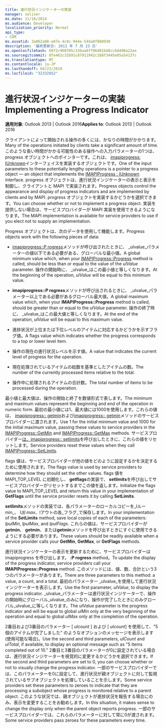 ```yaml
---
title: 進行状況インジケーターの実装
manager: soliver
ms.date: 11/16/2014
ms.audience: Developer
localization_priority: Normal
api_type:
- COM
ms.assetid: 3a062a88-e87e-4c0c-944e-544a8f080930
description: '最終更新日: 2011 年 7 月 23 日'
ms.openlocfilehash: 6972c960705c336aa6ff96d81b48ccbd490a22ee
ms.sourcegitcommit: 8fe462c32b91c87911942c188f3445e85a54137c
ms.translationtype: MT
ms.contentlocale: ja-JP
ms.lasthandoff: 04/23/2019
ms.locfileid: "32332852"
---
```

# <a name="implementing-a-progress-indicator"></a><span data-ttu-id="e6148-103">進行状況インジケーターの実装</span><span class="sxs-lookup"><span data-stu-id="e6148-103">Implementing a Progress Indicator</span></span>

  
  
<span data-ttu-id="e6148-104">**適用対象**: Outlook 2013 | Outlook 2016</span><span class="sxs-lookup"><span data-stu-id="e6148-104">**Applies to**: Outlook 2013 | Outlook 2016</span></span> 
  
<span data-ttu-id="e6148-105">クライアントによって開始される操作の多くには、かなりの時間がかかります。</span><span class="sxs-lookup"><span data-stu-id="e6148-105">Many of the operations initiated by clients take a significant amount of time.</span></span> <span data-ttu-id="e6148-106">このような長い時間がかかる可能性のある操作への入力パラメーターの1つは、progress オブジェクトへのポインターです。これは、 [imapiprogress: IUnknown](imapiprogressiunknown.md)インターフェイスを実装するオブジェクトです。</span><span class="sxs-lookup"><span data-stu-id="e6148-106">One of the input parameters to these potentially lengthy operations is a pointer to a progress object — an object that implements the [IMAPIProgress : IUnknown](imapiprogressiunknown.md) interface.</span></span> <span data-ttu-id="e6148-107">progress オブジェクトは、進行状況インジケーターの表示と表示を制御し、クライアントと MAPI で実装されます。</span><span class="sxs-lookup"><span data-stu-id="e6148-107">Progress objects control the appearance and display of progress indicators and are implemented by clients and by MAPI.</span></span> <span data-ttu-id="e6148-108">progress オブジェクトを実装するかどうかを選択できます。</span><span class="sxs-lookup"><span data-stu-id="e6148-108">You can choose whether or not to implement a progress object.</span></span> <span data-ttu-id="e6148-109">実装を提供しない場合は、サービスプロバイダーが MAPI 実装を使用できるようになります。</span><span class="sxs-lookup"><span data-stu-id="e6148-109">The MAPI implementation is available for service providers to use if you elect not to supply an implementation.</span></span> 
  
<span data-ttu-id="e6148-110">Progress オブジェクトは、次のデータを使用して機能します。</span><span class="sxs-lookup"><span data-stu-id="e6148-110">Progress objects work with the following pieces of data:</span></span>
  
- <span data-ttu-id="e6148-111">[imapiprogress::P rogress](imapiprogress-progress.md)メソッドが呼び出されたときに、 _ulvalue_パラメーターの値以下である必要がある、グローバルな最小値。</span><span class="sxs-lookup"><span data-stu-id="e6148-111">A global minimum value which, when your [IMAPIProgress::Progress](imapiprogress-progress.md) method is called, should be less than or equal to the value of the  _ulValue_ parameter.</span></span> <span data-ttu-id="e6148-112">操作の開始時に、 _ulvalue_はこの最小値と等しくなります。</span><span class="sxs-lookup"><span data-stu-id="e6148-112">At the beginning of the operation,  _ulValue_ will be equal to this minimum value.</span></span> 
    
- <span data-ttu-id="e6148-113">**imapiprogress::P rogress**メソッドが呼び出されるときに、 _ulvalue_パラメーター以上である必要があるグローバル最大値。</span><span class="sxs-lookup"><span data-stu-id="e6148-113">A global maximum value which, when your **IMAPIProgress::Progress** method is called, should be greater than or equal to the  _ulValue_ parameter.</span></span> <span data-ttu-id="e6148-114">操作の終了時に、 _ulvalue_はこの最大値と等しくなります。</span><span class="sxs-lookup"><span data-stu-id="e6148-114">At the end of the operation,  _ulValue_ will be equal to this maximum value.</span></span> 
    
- <span data-ttu-id="e6148-115">進捗状況が上位または下位レベルのアイテムに対応するかどうかを示すフラグ値。</span><span class="sxs-lookup"><span data-stu-id="e6148-115">A flags value which indicates whether the progress corresponds to a top or lower level item.</span></span>
    
- <span data-ttu-id="e6148-116">操作の現在の進行状況レベルを示す値。</span><span class="sxs-lookup"><span data-stu-id="e6148-116">A value that indicates the current level of progress for the operation.</span></span>
    
- <span data-ttu-id="e6148-117">現在処理されているアイテムの総数を基準としたアイテムの数。</span><span class="sxs-lookup"><span data-stu-id="e6148-117">The number of the currently processed items relative to the total.</span></span>
    
- <span data-ttu-id="e6148-118">操作中に処理されるアイテムの合計数。</span><span class="sxs-lookup"><span data-stu-id="e6148-118">The total number of items to be processed during the operation.</span></span>
    
<span data-ttu-id="e6148-119">最小値と最大値は、操作の開始と終了を数値形式で表します。</span><span class="sxs-lookup"><span data-stu-id="e6148-119">The minimum and maximum values represent the beginning and end of the operation in numeric form.</span></span> <span data-ttu-id="e6148-120">最初の最小値には1、最大値には1000を使用します。これらの値は、 [imapiprogress:: getmin](imapiprogress-getmin.md)および[imapiprogress:: getmin](imapiprogress-getmax.md)メソッドのサービスプロバイダーに渡されます。</span><span class="sxs-lookup"><span data-stu-id="e6148-120">Use 1 for the initial minimum value and 1000 for the initial maximum value, passing these values to service providers in the [IMAPIProgress::GetMin](imapiprogress-getmin.md) and [IMAPIProgress::GetMax](imapiprogress-getmax.md) methods.</span></span> <span data-ttu-id="e6148-121">サービスプロバイダー[は、imapiprogress:: setlimits](imapiprogress-setlimits.md)を呼び出したときに、これらの値をリセットします。</span><span class="sxs-lookup"><span data-stu-id="e6148-121">Service providers reset these values when they call [IMAPIProgress::SetLimits](imapiprogress-setlimits.md).</span></span> 
  
<span data-ttu-id="e6148-122">flags 値は、サービスプロバイダーが他の値をどのように設定するかを決定するために使用されます。</span><span class="sxs-lookup"><span data-stu-id="e6148-122">The flags value is used by service providers to determine how they should set the other values.</span></span> <span data-ttu-id="e6148-123">flags 値を MAPI_TOP_LEVEL に初期化し、 **getflags**の実装で、 **setlimits**を呼び出してサービスプロバイダーがリセットするまでこの値を返します。</span><span class="sxs-lookup"><span data-stu-id="e6148-123">Initialize the flags value to MAPI_TOP_LEVEL and return this value in your implementation of **GetFlags** until the service provider resets it by calling **SetLimits**.</span></span> 
  
<span data-ttu-id="e6148-124">**setlimits**メソッドの実装では、各パラメーターのローカルコピーを_lルー min_、 _l出 max_、lアウトの各_フラグ_で保存します。</span><span class="sxs-lookup"><span data-stu-id="e6148-124">In your implementation of the **SetLimits** method, save local copies of each of the parameters:  _lpulMin_,  _lpulMax_, and  _lpulFlags_.</span></span> <span data-ttu-id="e6148-125">これらの値は、サービスプロバイダーが**getmin**、 **getmin**、または**getmin**メソッドを呼び出すときにすぐに使用できるようにする必要があります。</span><span class="sxs-lookup"><span data-stu-id="e6148-125">These values should be readily available when a service provider calls your **GetMin**, **GetMax**, or **GetFlags** methods.</span></span> 
  
<span data-ttu-id="e6148-126">進行状況インジケーターの表示を更新するために、サービスプロバイダーは imapiprogress を呼び出します。 **:P rogress** method。</span><span class="sxs-lookup"><span data-stu-id="e6148-126">To update the display of the progress indicator, service providers call your **IMAPIProgress::Progress** method.</span></span> <span data-ttu-id="e6148-127">このメソッドには、値、数、合計という3つのパラメーターがあります。</span><span class="sxs-lookup"><span data-stu-id="e6148-127">There are three parameters to this method: a value, a count, and a total.</span></span> <span data-ttu-id="e6148-128">最初のパラメーター _ulvalue_を使用して進行状況インジケーターを表示します。</span><span class="sxs-lookup"><span data-stu-id="e6148-128">Use the first parameter,  _ulValue_, to display the progress indicator.</span></span> <span data-ttu-id="e6148-129">_ulvalue_パラメーターは進行状況インジケーターで、操作の開始時にグローバル_ulvalue_のみになり、操作が完了したときにのみグローバル_ulvalue_に等しくなります。</span><span class="sxs-lookup"><span data-stu-id="e6148-129">The  _ulValue_ parameter is the progress indicator and will be equal to global  _ulMin_ only at the very beginning of the operation and equal to global  _ulMax_ only at the completion of the operation.</span></span> 
  
<span data-ttu-id="e6148-130">2番目および3番目のパラメーター [ _ulcount_ ] および [ _ulcount_] を使用して、"5 個のアイテムが完了しました" のようなオプションのメッセージを表示します (使用可能な場合)。</span><span class="sxs-lookup"><span data-stu-id="e6148-130">Use the second and third parameters,  _ulCount_ and  _ulTotal_, if available, to display an optional message such as "5 items completed out of 10."</span></span> <span data-ttu-id="e6148-131">2番目と3番目のパラメーターが0に設定されている場合は、進行状況インジケーターを視覚的に変更するかどうかを選択できます。</span><span class="sxs-lookup"><span data-stu-id="e6148-131">If the second and third parameters are set to 0, you can choose whether or not to visually change the progress indicator.</span></span> <span data-ttu-id="e6148-132">一部のサービスプロバイダーでは、このパラメーターを0に設定して、進行状況が親オブジェクトに対して監視されているサブオブジェクトを処理していることを示します。</span><span class="sxs-lookup"><span data-stu-id="e6148-132">Some service providers set these parameters to zeroes to indicate that they are processing a subobject whose progress is monitored relative to a parent object.</span></span> <span data-ttu-id="e6148-133">このような状況では、親オブジェクトが進捗状況を報告する場合にのみ、表示を変更することをお勧めします。</span><span class="sxs-lookup"><span data-stu-id="e6148-133">In this situation, it makes sense to change the display only when the parent object reports progress.</span></span> <span data-ttu-id="e6148-134">一部のサービスプロバイダーでは、これらのパラメーターに対して常に0が渡されます。</span><span class="sxs-lookup"><span data-stu-id="e6148-134">Some service providers pass zeroes for these parameters every time.</span></span> 
  

